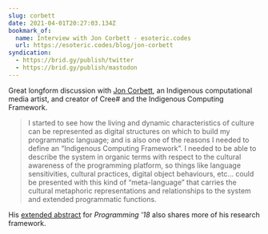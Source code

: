 ```yaml
---
slug: corbett
date: 2021-04-01T20:27:03.134Z
bookmark_of:
  name: Interview with Jon Corbett - esoteric.codes
  url: https://esoteric.codes/blog/jon-corbett
syndication:
  - https://brid.gy/publish/twitter
  - https://brid.gy/publish/mastodon
---
```

Great longform discussion with [Jon Corbett](http://joncorbett.ca/), an Indigenous computational media artist, and creator of Cree# and the Indigenous Computing Framework.

> I started to see how the living and dynamic characteristics of culture can be represented as digital structures on which to build my programmatic language; and is also one of the reasons I needed to define an “Indigenous Computing Framework”. I needed to be able to describe the system in organic terms with respect to the cultural awareness of the programming platform, so things like language sensitivities, cultural practices, digital object behaviours, etc… could be presented with this kind of “meta-language” that carries the cultural metaphoric representations and relationships to the system and extended programmatic functions.

His [extended abstract](https://doi.org/10.1145/3191697.3213802) for _Programming '18_ also shares more of his research framework. 